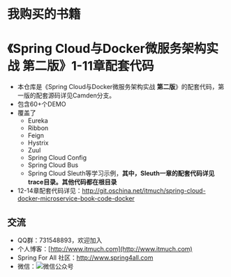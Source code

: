 # 我购买的书籍

# 《Spring Cloud与Docker微服务架构实战 第二版》1-11章配套代码

* 本仓库是《Spring Cloud与Docker微服务架构实战 **第二版**》的配套代码，第一版的配套源码详见Camden分支。
* 包含60+个DEMO
* 覆盖了
  * Eureka
  * Ribbon
  * Feign
  * Hystrix
  * Zuul
  * Spring Cloud Config
  * Spring Cloud Bus
  * Spring Cloud Sleuth等学习示例，**其中，Sleuth一章的配套代码详见trace目录。其他代码都在根目录**
* 12-14章配套代码详见：<http://git.oschina.net/itmuch/spring-cloud-docker-microservice-book-code-docker>



## 交流

* QQ群：731548893，欢迎加入
* 个人博客：[http://www.itmuch.com](http://www.itmuch.com)
* Spring For All 社区：<http://www.spring4all.com>
* 微信：![微信公众号](wx.jpg)

